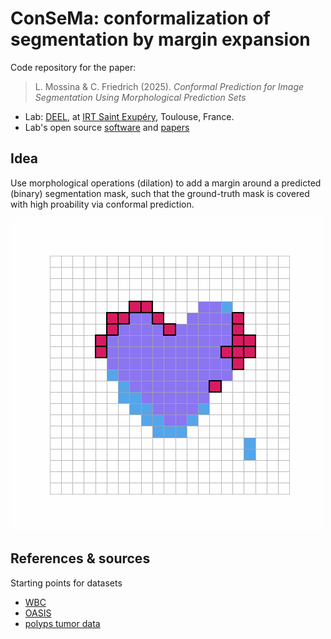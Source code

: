 # ConSeMa: conformalization of segmentation by margin expansion

Code repository for the paper:
> L. Mossina & C. Friedrich (2025). _Conformal Prediction for Image Segmentation Using Morphological Prediction Sets_

- Lab: [DEEL](https://www.deel.ai/), at [IRT Saint Exupéry](https://www.irt-saintexupery.com/about/), Toulouse, France.
- Lab's open source [software](https://github.com/deel-ai) and [papers](https://github.com/deel-ai-papers)


## Idea
Use morphological operations (dilation) to add a margin around a predicted (binary) segmentation mask, such that the ground-truth mask is covered with high proability via conformal prediction.

![Dilation Animation](figures/dilation_animation.gif)


## References & sources
Starting points for datasets
- [WBC](https://github.com/JJGO/UniverSeg/blob/833a0c34c65e38d675e21bd48ddec6797cc03259/example_data/wbc.py#L55)
- [OASIS](https://github.com/JJGO/UniverSeg/blob/833a0c34c65e38d675e21bd48ddec6797cc03259/example_data/oasis.py#L71) 
- [polyps tumor data](https://github.com/aangelopoulos/conformal-prediction/blob/67f506e4880e192ef9fc6a2de73e21b277f8c544/notebooks/tumor-segmentation.ipynb)
